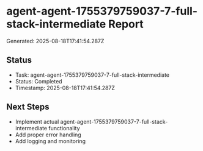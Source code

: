 # agent-agent-1755379759037-7-full-stack-intermediate Report

Generated: 2025-08-18T17:41:54.287Z

## Status
- Task: agent-agent-1755379759037-7-full-stack-intermediate
- Status: Completed
- Timestamp: 2025-08-18T17:41:54.287Z

## Next Steps
- Implement actual agent-agent-1755379759037-7-full-stack-intermediate functionality
- Add proper error handling
- Add logging and monitoring
